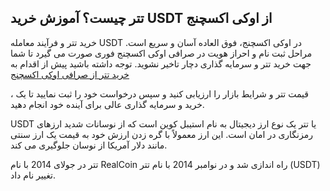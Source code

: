 

## تتر چیست؟ آموزش خرید USDT از اوکی اکسچنج

خرید تتر و فرآیند معامله USDT در اوکی اکسچنج، فوق العاده آسان و سریع است. مراحل ثبت نام و احراز هویت در صرافی اوکی اکسچنج فوری صورت می گیرد تا شما جهت خرید تتر و سرمایه گذاری دچار تاخیر نشوید. توجه داشته باشید پیش از اقدام به [خرید تتر از صرافی اوکی اکسچنج](https://ok-ex.io/buy-and-sell/USDT/)

، قیمت تتر و شرایط بازار را ارزیابی کنید و سپس درخواست خود را ثبت نمایید تا یک خرید و سرمایه گذاری عالی برای آینده خود انجام دهید.

USDT یا تتر یک نوع ارز دیجیتال به نام استیبل کوین است که از نوسانات شدید ارزهای رمزنگاری در امان است. این ارز معمولاً با گره زدن ارزش خود به قیمت یک ارز سنتی مانند دلار آمریکا از نوسان جلوگیری می کند.

  

تتر در جولای 2014 با نام RealCoin راه اندازی شد و در نوامبر 2014 با نام تتر (USDT) تغییر نام داد.
